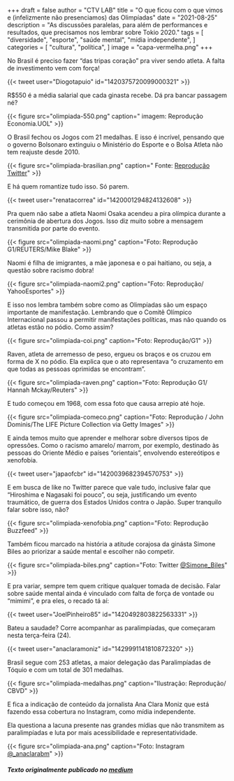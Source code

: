 +++
draft = false
author = "CTV LAB"
title = "O que ficou com o que vimos e (infelizmente não presenciamos) das Olimpíadas"
date = "2021-08-25"
description = "As discussões paralelas, para além de performances e resultados, que precisamos nos lembrar sobre Tokio 2020."
tags = [
    "diversidade",
    "esporte",
    "saúde mental",
    "mídia independente",
]
categories = [
    "cultura",
    "política",
]
image = "capa-vermelha.png"
+++

No Brasil é preciso fazer “das tripas coração” pra viver sendo atleta. A falta de investimento vem com força!

{{< tweet user="Diogotapuio" id="1420375720099000321" >}}

R$550 é a média salarial que cada ginasta recebe. Dá pra bancar passagem né?

{{< figure src="olimpiada-550.png" caption=" imagem: Reprodução Economia.UOL" >}}

O Brasil fechou os Jogos com 21 medalhas. E isso é incrível, pensando que o governo Bolsonaro extinguiu o Ministério do Esporte e o Bolsa Atleta não tem reajuste desde 2010.

{{< figure src="olimpiada-brasilian.png" caption=" Fonte: [Reprodução Twitter](<https://twitter.com/hey_mika/status/1365271815350849538>)" >}}

E há quem romantize tudo isso. Só parem.

{{< tweet user="renatacorrea" id="1420001294824132608" >}}

Pra quem não sabe a atleta Naomi Osaka acendeu a pira olímpica durante a cerimônia de abertura dos Jogos. Isso diz muito sobre a mensagem transmitida por parte do evento.

{{< figure src="olimpiada-naomi.png" caption="Foto: Reprodução G1/REUTERS/Mike Blake" >}}

Naomi é filha de imigrantes, a mãe japonesa e o pai haitiano, ou seja, a questão sobre racismo dobra!

{{< figure src="olimpiada-naomi2.png" caption="Foto: Reprodução/ YahooEsportes" >}}

E isso nos lembra também sobre como as Olimpíadas são um espaço importante de manifestação. Lembrando que o Comitê Olímpico Internacional passou a permitir manifestações políticas, mas não quando os atletas estão no pódio. Como assim?

{{< figure src="olimpiada-coi.png" caption="Foto: Reprodução/G1" >}}

Raven, atleta de arremesso de peso, ergueu os braços e os cruzou em forma de X no pódio. Ela explica que o ato representava “o cruzamento em que todas as pessoas oprimidas se encontram”.

{{< figure src="olimpiada-raven.png" caption="Foto: Reprodução G1/ Hannah Mckay/Reuters" >}}

E tudo começou em 1968, com essa foto que causa arrepio até hoje.

{{< figure src="olimpiada-comeco.png" caption="Foto: Reprodução / John Dominis/The LIFE Picture Collection via Getty Images" >}}

E ainda temos muito que aprender e melhorar sobre diversos tipos de opressões. Como o racismo amarelo/ marrom, por exemplo, destinado às pessoas do Oriente Médio e países “orientais”, envolvendo estereótipos e xenofobia.

{{< tweet user="japaofcbr" id="1420039682394570753" >}}

E em busca de like no Twitter parece que vale tudo, inclusive falar que “Hiroshima e Nagasaki foi pouco”, ou seja, justificando um evento traumático, de guerra dos Estados Unidos contra o Japão. Super tranquilo falar sobre isso, não?

{{< figure src="olimpiada-xenofobia.png" caption="Foto: Reprodução Buzzfeed" >}}

Também ficou marcado na história a atitude corajosa da ginásta Simone Biles ao priorizar a saúde mental e escolher não competir.

{{< figure src="olimpiada-biles.png" caption="Foto: Twitter [@Simone_Biles](<https://twitter.com/Simone_Biles/status/1428065252051144710>)" >}}

E pra variar, sempre tem quem critique qualquer tomada de decisão. Falar sobre saúde mental ainda é vinculado com falta de força de vontade ou “mimimi”, e pra eles, o recado tá aí:

{{< tweet user="JoelPinheiro85" id="1420492803822563331" >}}

Bateu a saudade? Corre acompanhar as paralimpíadas, que começaram nesta terça-feira (24).

{{< tweet user="anaclaramoniz" id="1429991141810872320" >}}

Brasil segue com 253 atletas, a maior delegação das Paralimpíadas de Tóquio e com um total de 301 medalhas.

{{< figure src="olimpiada-medalhas.png" caption="Ilustração: Reprodução/ CBVD" >}}

E fica a indicação de conteúdo da jornalista Ana Clara Moniz que está fazendo essa cobertura no Instagram, como mídia independente.

Ela questiona a lacuna presente nas grandes mídias que não transmitem as paralimpíadas e luta por mais acessibilidade e representatividade.

{{< figure src="olimpiada-ana.png" caption="Foto: Instagram [@_anaclarabm](<https://www.instagram.com/_anaclarabm/?hl=pt-br>)" >}}

##### Texto originalmente publicado no [medium](https://ctv-lab.medium.com/e-vamos-sobre-o-que-ficou-com-o-que-vimos-e-infelizmente-n%C3%A3o-presenciamos-das-olimp%C3%ADadas-8b1bb8566cd0)